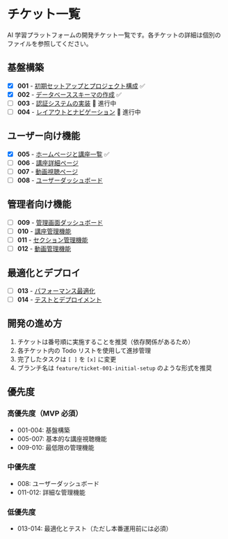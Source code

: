 # チケット一覧

AI 学習プラットフォームの開発チケット一覧です。各チケットの詳細は個別のファイルを参照してください。

## 基盤構築

- [x] **001** - [初期セットアップとプロジェクト構成](./001-initial-setup.md) ✅
- [x] **002** - [データベーススキーマの作成](./002-database-schema.md) ✅
- [ ] **003** - [認証システムの実装](./003-auth-implementation.md) 🔄 進行中
- [ ] **004** - [レイアウトとナビゲーション](./004-layout-navigation.md) 🔄 進行中

## ユーザー向け機能

- [x] **005** - [ホームページと講座一覧](./005-home-course-list.md) ✅
- [ ] **006** - [講座詳細ページ](./006-course-detail-page.md)
- [ ] **007** - [動画視聴ページ](./007-video-player-page.md)
- [ ] **008** - [ユーザーダッシュボード](./008-user-dashboard.md)

## 管理者向け機能

- [ ] **009** - [管理画面ダッシュボード](./009-admin-dashboard.md)
- [ ] **010** - [講座管理機能](./010-admin-course-management.md)
- [ ] **011** - [セクション管理機能](./011-admin-section-management.md)
- [ ] **012** - [動画管理機能](./012-admin-video-management.md)

## 最適化とデプロイ

- [ ] **013** - [パフォーマンス最適化](./013-performance-optimization.md)
- [ ] **014** - [テストとデプロイメント](./014-testing-deployment.md)

## 開発の進め方

1. チケットは番号順に実施することを推奨（依存関係があるため）
2. 各チケット内の Todo リストを使用して進捗管理
3. 完了したタスクは `[ ]` を `[x]` に変更
4. ブランチ名は `feature/ticket-001-initial-setup` のような形式を推奨

## 優先度

### 高優先度（MVP 必須）

- 001-004: 基盤構築
- 005-007: 基本的な講座視聴機能
- 009-010: 最低限の管理機能

### 中優先度

- 008: ユーザーダッシュボード
- 011-012: 詳細な管理機能

### 低優先度

- 013-014: 最適化とテスト（ただし本番運用前には必須）
